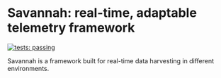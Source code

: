 Savannah: real-time, adaptable telemetry framework
==================================================

[![tests: passing](https://img.shields.io/badge/tests-passing-brightgreen.svg)](https://github.com/Rocamonde/savannah-framework/tree/master/tests)

Savannah is a framework built for real-time data harvesting in different environments.
